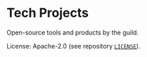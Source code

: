 # Tech Projects

Open-source tools and products by the guild.

License: Apache-2.0 (see repository [`LICENSE`](../LICENSE)).

